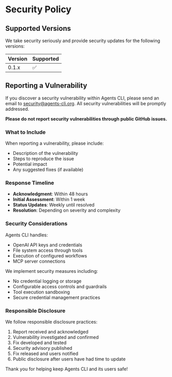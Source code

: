 # Security Policy

## Supported Versions

We take security seriously and provide security updates for the following versions:

| Version | Supported          |
| ------- | ------------------ |
| 0.1.x   | :white_check_mark: |

## Reporting a Vulnerability

If you discover a security vulnerability within Agents CLI, please send an email to security@agents-cli.org. All security vulnerabilities will be promptly addressed.

**Please do not report security vulnerabilities through public GitHub issues.**

### What to Include

When reporting a vulnerability, please include:

- Description of the vulnerability
- Steps to reproduce the issue
- Potential impact
- Any suggested fixes (if available)

### Response Timeline

- **Acknowledgment**: Within 48 hours
- **Initial Assessment**: Within 1 week
- **Status Updates**: Weekly until resolved
- **Resolution**: Depending on severity and complexity

### Security Considerations

Agents CLI handles:
- OpenAI API keys and credentials
- File system access through tools
- Execution of configured workflows
- MCP server connections

We implement security measures including:
- No credential logging or storage
- Configurable access controls and guardrails
- Tool execution sandboxing
- Secure credential management practices

### Responsible Disclosure

We follow responsible disclosure practices:

1. Report received and acknowledged
2. Vulnerability investigated and confirmed
3. Fix developed and tested
4. Security advisory published
5. Fix released and users notified
6. Public disclosure after users have had time to update

Thank you for helping keep Agents CLI and its users safe!